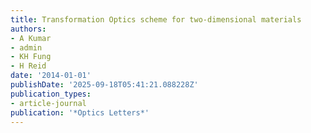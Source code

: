 ```yaml
---
title: Transformation Optics scheme for two-dimensional materials
authors:
- A Kumar
- admin
- KH Fung
- H Reid
date: '2014-01-01'
publishDate: '2025-09-18T05:41:21.088228Z'
publication_types:
- article-journal
publication: '*Optics Letters*'
---
```

